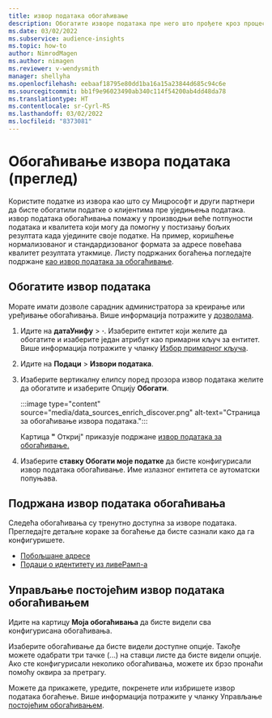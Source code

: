 ```yaml
---
title: извор података обогаћивање
description: Обогатите изворе података пре него што прођете кроз процес уједињења података.
ms.date: 03/02/2022
ms.subservice: audience-insights
ms.topic: how-to
author: NimrodMagen
ms.author: nimagen
ms.reviewer: v-wendysmith
manager: shellyha
ms.openlocfilehash: eebaaf18795e80dd1ba16a15a23844d685c94c6e
ms.sourcegitcommit: bb1f9e96023490ab340c114f54200ab4dd48da78
ms.translationtype: HT
ms.contentlocale: sr-Cyrl-RS
ms.lasthandoff: 03/02/2022
ms.locfileid: "8373081"
---
```

# <a name="enrichment-for-data-sources-preview"></a>Обогаћивање извора података (преглед)

Користите податке из извора као што су Мицрософт и други партнери да бисте обогатили податке о клијентима пре уједињења података. извор података обогаћивања помажу у производњи веће потпуности података и квалитета који могу да помогну у постизању бољих резултата када уједините своје податке. На пример, коришћење нормализованог и стандардизованог формата за адресе повећава квалитет резултата утакмице. Листу подржаних богаћења погледајте подржане [као извор података за обогаћивање](#supported-data-source-enrichments).

## <a name="enrich-a-data-source"></a>Обогатите извор података

Морате имати дозволе сарадник администратора за креирање или уређивање обогаћивања. Више информација потражите у [дозволама](permissions.md).  

1. Идите на **датаУнифy** > **·**. Изаберите ентитет који желите да обогатите и изаберите један атрибут као примарни кључ за ентитет. Више информација потражите у чланку [Избор примарног кључа](map-entities.md#select-primary-key-and-semantic-type-for-attributes).

1. Идите на **Подаци** > **Извори података**.
 
1. Изаберите вертикалну елипсу поред прозора извор података желите да обогатите и изаберите Опцију **Обогати**.

   :::image type="content" source="media/data_sources_enrich_discover.png" alt-text="Страница за обогаћивање извора података.":::

   Картица **"** Откриј" приказује подржане [извор података за обогаћивање.](#supported-data-source-enrichments)

1. Изаберите **ставку Обогати моје податке** да бисте конфигурисали извор података обогаћивање. Име излазног ентитета се аутоматски попуњава.

## <a name="supported-data-source-enrichments"></a>Подржана извор података обогаћивања

Следећа обогаћивања су тренутно доступна за изворе података. Прегледајте детаљне кораке за богаћење да бисте сазнали како да га конфигуришете.

- [Побољшане адресе](enrichment-enhanced-addresses.md)
- [Подаци о идентитету из ливеРамп-а](enrichment-liveramp.md)

## <a name="manage-existing-data-source-enrichments"></a>Управљање постојећим извор података обогаћивањем

Идите на картицу **Моја обогаћивања** да бисте видели сва конфигурисана обогаћивања.

Изаберите обогаћивање да бисте видели доступне опције. Такође можете одабрати три тачке (...) на ставци листе да бисте видели опције. Ако сте конфигурисали неколико обогаћивања, можете их брзо пронаћи помоћу оквира за претрагу.

Можете да прикажете, уредите, покренете или избришете извор података богаћење. Више информација потражите у чланку Управљање [постојећим обогаћивањем](enrichment-hub.md).
